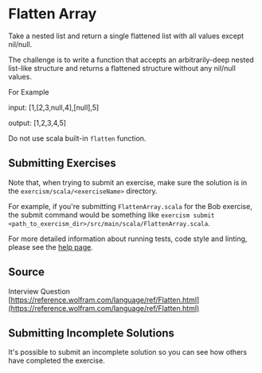 # Flatten Array

Take a nested list and return a single flattened list with all values except nil/null.

The challenge is to write a function that accepts an arbitrarily-deep nested list-like structure and returns a flattened structure without any nil/null values.

For Example

input: [1,[2,3,null,4],[null],5]

output: [1,2,3,4,5]

Do not use scala built-in `flatten` function.

## Submitting Exercises

Note that, when trying to submit an exercise, make sure the solution is in the `exercism/scala/<exerciseName>` directory.

For example, if you're submitting `FlattenArray.scala` for the Bob exercise, the submit command would be something like `exercism submit <path_to_exercism_dir>/src/main/scala/FlattenArray.scala`.

For more detailed information about running tests, code style and linting,
please see the [help page](http://exercism.io/languages/scala).

## Source

Interview Question [https://reference.wolfram.com/language/ref/Flatten.html](https://reference.wolfram.com/language/ref/Flatten.html)

## Submitting Incomplete Solutions
It's possible to submit an incomplete solution so you can see how others have completed the exercise.